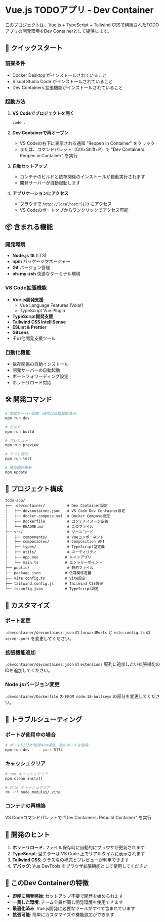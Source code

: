 # Vue.js TODOアプリ - Dev Container

このプロジェクトは、Vue.js + TypeScript + Tailwind CSSで構築されたTODOアプリの開発環境をDev Containerとして提供します。

## 🚀 クイックスタート

### 前提条件
- Docker Desktop がインストールされていること
- Visual Studio Code がインストールされていること
- Dev Containers 拡張機能がインストールされていること

### 起動方法

1. **VS Codeでプロジェクトを開く**
   ```bash
   code .
   ```

2. **Dev Containerで再オープン**
   - VS Codeの右下に表示される通知 "Reopen in Container" をクリック
   - または、コマンドパレット（Ctrl+Shift+P）で "Dev Containers: Reopen in Container" を実行

3. **自動セットアップ**
   - コンテナのビルドと依存関係のインストールが自動実行されます
   - 開発サーバーが自動起動します

4. **アプリケーションにアクセス**
   - ブラウザで `http://localhost:5173` にアクセス
   - VS Codeのポートタブからワンクリックでアクセス可能

## 📦 含まれる機能

### 開発環境
- **Node.js 18** (LTS)
- **npm** パッケージマネージャー
- **Git** バージョン管理
- **oh-my-zsh** 快適なターミナル環境

### VS Code拡張機能
- **Vue.js開発支援**
  - Vue Language Features (Volar)
  - TypeScript Vue Plugin
- **TypeScript開発支援**
- **Tailwind CSS IntelliSense**
- **ESLint & Prettier**
- **GitLens**
- その他開発支援ツール

### 自動化機能
- 依存関係の自動インストール
- 開発サーバーの自動起動
- ポートフォワーディング設定
- ホットリロード対応

## 🛠️ 開発コマンド

```bash
# 開発サーバー起動（通常は自動起動済み）
npm run dev

# ビルド
npm run build

# プレビュー
npm run preview

# テスト実行
npm run test

# 依存関係更新
npm update
```

## 📁 プロジェクト構成

```
todo-app/
├── .devcontainer/          # Dev Container設定
│   ├── devcontainer.json   # VS Code Dev Container設定
│   ├── docker-compose.yml  # Docker Compose設定
│   ├── Dockerfile          # コンテナイメージ定義
│   └── README.md           # このファイル
├── src/                    # ソースコード
│   ├── components/         # Vueコンポーネント
│   ├── composables/        # Composition API
│   ├── types/              # TypeScript型定義
│   ├── utils/              # ユーティリティ
│   ├── App.vue            # メインアプリ
│   └── main.ts            # エントリーポイント
├── public/                 # 静的ファイル
├── package.json           # 依存関係定義
├── vite.config.ts         # Vite設定
├── tailwind.config.js     # Tailwind CSS設定
└── tsconfig.json          # TypeScript設定
```

## 🔧 カスタマイズ

### ポート変更
`.devcontainer/devcontainer.json` の `forwardPorts` と `vite.config.ts` の `server.port` を変更してください。

### 拡張機能追加
`.devcontainer/devcontainer.json` の `extensions` 配列に追加したい拡張機能のIDを追加してください。

### Node.jsバージョン変更
`.devcontainer/Dockerfile` の `FROM node:18-bullseye` の部分を変更してください。

## 🐛 トラブルシューティング

### ポートが使用中の場合
```bash
# ポート5173が使用中の場合、別のポートを使用
npm run dev -- --port 5174
```

### キャッシュクリア
```bash
# npm キャッシュクリア
npm clean-install

# Vite キャッシュクリア
rm -rf node_modules/.vite
```

### コンテナの再構築
VS Codeコマンドパレットで "Dev Containers: Rebuild Container" を実行

## 📝 開発のヒント

1. **ホットリロード**: ファイル保存時に自動的にブラウザが更新されます
2. **TypeScript**: 型エラーは VS Code 上でリアルタイムに表示されます
3. **Tailwind CSS**: クラス名の補完とプレビューが利用できます
4. **デバッグ**: Vue DevTools をブラウザ拡張機能として使用してください

## 🎯 このDev Containerの特徴

- **即座に開発開始**: セットアップ不要で開発を始められます
- **一貫した環境**: チーム全員が同じ開発環境を使用できます
- **最適化済み**: Vue.js開発に必要なツールがすべて含まれています
- **拡張可能**: 簡単にカスタマイズや機能追加ができます
